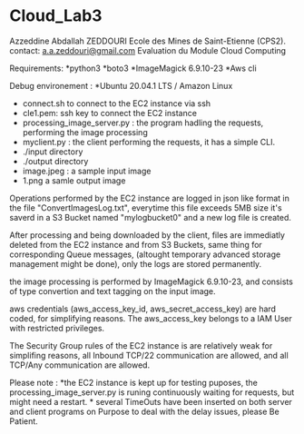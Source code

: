 # Cloud_Lab3
Azzeddine Abdallah ZEDDOURI
Ecole des Mines de Saint-Etienne (CPS2).
contact: a.a.zeddouri@gmail.com
Evaluation du Module Cloud Computing 

Requirements: 
*python3
*boto3
*ImageMagick 6.9.10-23
*Aws cli

Debug environement :
*Ubuntu 20.04.1 LTS / Amazon Linux 

* connect.sh to connect to the EC2 instance via ssh
* cle1.pem: ssh key to connect the EC2 instance
* processing_image_server.py : the program hadling the requests, performing the image processing
* myclient.py : the client performing the requests, it has  a simple CLI.
* ./input directory
* ./output directory
* image.jpeg : a sample input image
* 1.png a samle output image

Operations performed by the EC2 instance are logged in json like format in the file 
"ConvertImagesLog.txt", everytime this file exceeds 5MB size it's saverd in a S3 Bucket named "mylogbucket0"
and a new log file is created.

After processing and being downloaded by the client, files are immediatly deleted from the EC2 instance and from S3 Buckets, 
same thing for corresponding Queue messages, (altought temporary advanced storage management might be done),
only the logs are stored permanently.

the image processing is performed by ImageMagick 6.9.10-23, and consists of type 
convertion and text tagging on the input image.

aws credentials (aws_access_key_id, aws_secret_access_key) are hard coded, for simplifying reasons.
The aws_access_key belongs to a IAM User with restricted privileges.

The Security Group rules of the EC2 instance is are relatively weak for simplifing reasons, all Inbound TCP/22 communication are allowed,
and all TCP/Any communication are allowed.

Please note : *the EC2 instance is kept up for testing puposes, the processing_image_server.py is runing continuously waiting for requests, 
                but might need a restart.
              * several TimeOuts have been inserted on both server and client programs on Purpose to deal with the delay issues, please Be Patient.
              

